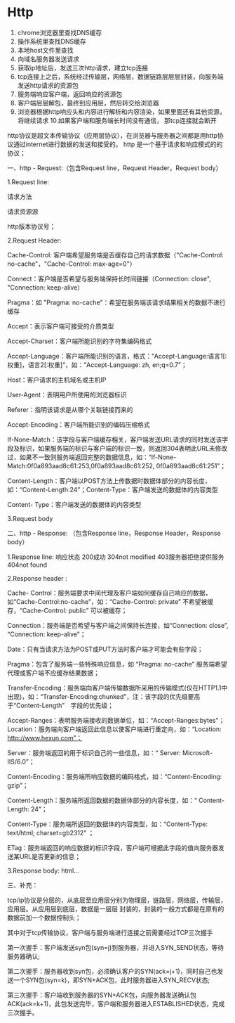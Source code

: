 # Http

1. chrome浏览器里查找DNS缓存
2. 操作系统里查找DNS缓存
3. 本地host文件里查找
4. 向域名服务器发送请求
5. 获取ip地址后，发送三次http请求，建立tcp连接
6. tcp连接上之后，系统经过传输层，网络层，数据链路层层层封装，向服务端发送http请求的资源包
7. 服务端响应客户端，返回响应的资源包
8. 客户端层层解包，最终到应用层，然后转交给浏览器
9. 浏览器根据http响应头和内容进行解析和内容渲染，如果里面还有其他资源，将继续请求
10.如果客户端和服务端长时间没有通信， 那tcp连接就会断开


http协议是超文本传输协议（应用层协议），在浏览器与服务器之间都是用http协议通过internet进行数据的发送和接受的。
http 是一个基于请求和响应模式的的协议；

一、http - Request:（包含Request line，Request Header，Request body）


1.Request line: 

请求方法

请求资源源

http版本协议号；

2.Request Header:

Cache-Control: 客户端希望服务端是否缓存自己的请求数据（"Cache-Control: no-cache"，"Cache-Control: max-age=0"）

Connect：客户端是否希望与服务端保持长时间链接（Connection: close", "Connection: keep-alive）

Pragma：如 "Pragma: no-cache"：希望在服务端该请求结果相关的数据不进行缓存

Accept：表示客户端可接受的介质类型

Accept-Charset：客户端所能识别的字符集编码格式

Accept-Language：客户端所能识别的语言，格式：“Accept-Language:语言1[:权重]，语言2[:权重]”，如：”Accept-Language: zh, en;q=0.7”；

Host：客户请求的主机域名或主机IP

User-Agent：表明用户所使用的浏览器标识

Referer：指明该请求是从哪个关联链接而来的

Accept-Encoding：客户端所能识别的编码压缩格式

If-None-Match：该字段与客户端缓存相关，客户端发送URL请求的同时发送该字段及标识，如果服务端的标识与客户端的标识一致，则返回304表明此URL未修改过，如果不一致则服务端返回完整的数据信息，如：“If-None-Match:0f0a893aad8c61:253,0f0a893aad8c61:252, 0f0a893aad8c61:251”；

Content-Length：客户端以POST方法上传数据时数据体部分的内容长度，如：“Content-Length:24”；Content-Type：客户端发送的数据体的内容类型

Content- Type：客户端发送的数据体的内容类型

3.Request body 



二、http - Response: （包含Response line，Response Header，Response body）


1.Response line: 响应状态 200成功  304not modified  403服务器拒绝提供服务  404not found

2.Response header :

Cache- Control：服务端要求中间代理及客户端如何缓存自己响应的数据，如“Cache-Control:no-cache”，如：“Cache-Control: private” 不希望被缓存，“Cache-Control: public” 可以被缓存；

Connection：服务端是否希望与客户端之间保持长连接，如“Connection: close”, “Connection: keep-alive”；

Date：只有当请求方法为POST或PUT方法时客户端才可能会有些字段；

Pragma：包含了服务端一些特殊响应信息，如 “Pragma: no-cache” 服务端希望代理或客户端不应缓存结果数据；

Transfer-Encoding：服务端向客户端传输数据所采用的传输模式(仅在HTTP1.1中出现)，如：“Transfer-Encoding:chunked”，注：该字段的优先级要高于“Content-Length”　字段的优先级；

Accept-Ranges：表明服务端接收的数据单位，如：“Accept-Ranges:bytes”；Location：服务端向客户端返回此信息以使客户端进行重定向，如：“Location: http://www.hexun.com”；

Server：服务端返回的用于标识自己的一些信息，如：“ Server: Microsoft-IIS/6.0”；

Content-Encoding：服务端所响应数据的编码格式，如：“Content-Encoding: gzip”；

Content-Length：服务端所返回数据的数据体部分的内容长度，如：“ Content-Length: 24”；

Content-Type：服务端所返回的数据体的内容类型，如：“Content-Type: text/html; charset=gb2312” ；

ETag：服务端返回的响应数据的标识字段，客户端可根据此字段的值向服务器发送某URL是否更新的信息；

3.Response body: html...



三、补充：



tcp/ip协议是分层的，从底层至应用层分别为物理层，链路层，网络层，传输层，应用层。从应用层到底层，数据是一层层
封装的，封装的一般方式都是在原有的数据前加一个数据控制头；

其中对于tcp传输协议，客户端与服务端进行连接之前需要经过TCP三次握手

第一次握手：客户端发送syn包(syn=j)到服务器，并进入SYN_SEND状态，等待服务器确认;

第二次握手：服务器收到syn包，必须确认客户的SYN(ack=j+1)，同时自己也发送一个SYN包(syn=k)，即SYN+ACK包，此时服务器进入SYN_RECV状态;

第三次握手：客户端收到服务器的SYN+ACK包，向服务器发送确认包ACK(ack=k+1)，此包发送完毕，客户端和服务器进入ESTABLISHED状态，完成三次握手。
